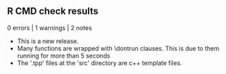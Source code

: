 ## R CMD check results

0 errors | 1 warnings | 2 notes

* This is a new release.
* Many functions are wrapped with \dontrun clauses. This is due to them running for more 
than 5 seconds
* The '.tpp' files at the 'src' directory are c++ template files.

